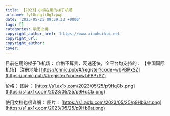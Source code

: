 ```yaml
---
title: 【2023】小编在用的梯子机场
urlname: fyl0cdgti0g7zpwp
date: '2023-05-25 09:39:33 +0000'
tags: []
categories: 学无止境
copyright_author_href: 'https://www.xiaohuihui.net'
copyright_url:
copyright_author:
cover:
---
```


目前在用的梯子飞机场：
价格不算贵，网速还快，全平台均支持的：
【中国国际机场】
注册地址
[https://cnnic.pub/#/register?code=wbPBPxSZ](https://cnnic.pub/#/register?code=wbPBPxSZ)

价格：
图片：
[https://s1.ax1x.com/2023/05/25/p9HqCIx.png](https://s1.ax1x.com/2023/05/25/p9HqCIx.png)

使用文档也很详细：
图片：
[https://s1.ax1x.com/2023/05/25/p9Hb6at.png](https://s1.ax1x.com/2023/05/25/p9Hb6at.png)
